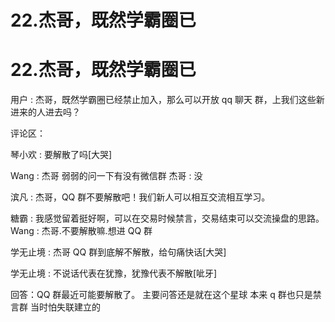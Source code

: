 # 22.杰哥，既然学霸圈已

# 22.杰哥，既然学霸圈已

用户 : 杰哥，既然学霸圈已经禁止加入，那么可以开放 qq 聊天 群，上我们这些新进来的人进去吗？

评论区：

琴小欢 : 要解散了吗[大哭]

Wang : 杰哥 弱弱的问一下有没有微信群 杰哥 : 没

滨凡 : 杰哥，QQ 群不要解散吧！我们新人可以相互交流相互学习。

糖霸 : 我感觉留着挺好啊，可以在交易时候禁言，交易结束可以交流操盘的思路。 Wang : 杰哥.不要解散嘛.想进 QQ 群

学无止境 : 杰哥 QQ 群到底解不解散，给句痛快话[大哭]

学无止境 : 不说话代表在犹豫，犹豫代表不解散[呲牙]

回答：QQ 群最近可能要解散了。 主要问答还是就在这个星球 本来 q 群也只是禁言群 当时怕失联建立的